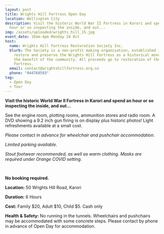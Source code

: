 ```yaml
---
layout: post
title: Wrights Hill Fortress Open Day
location: Wellington City
description: Visit the historic World War II Fortress in Karori and spend an
  hour or so inspecting the inside, and out...
img: /assets/uploaded/wrights_hill_15.jpg
event_date: 10am-4pm Monday 24 Oct
host:
  name: Wrights Hill Fortress Restoration Society Inc.
  blurb: The Society is a non-profit making organisation, established in 1992 to
    restore and preserve the Wrights Hill Fortress as a historical monument for
    the benefit of the community. All proceeds go to restoration of the
    Fortress.
  email: contact@wrightshillfortress.org.nz
  phone: "044768593"
tag:
  - Open Day
  - Tour
---
```

**Visit the historic World War II Fortress in Karori and spend an hour or so inspecting the inside, and out...**

See the engine room, plotting rooms, ammunition stores and radio room. A DVD showing a 9.2 inch gun firing is on display plus historic photos! Light refreshments available at a small cost. 

*Please contact in advance for wheelchair and pushchair accommodation.* 

*Limited parking available.*

*Stout footwear recommended, as well as warm clothing. Masks are required under Orange COVID setting.*

<br>

**No booking required.**

**Location:** 50 Wrights Hill Road, Karori

**Duration:** 6 Hours

**Cost:** Family $20, Adult $10, Child $5. Cash only

**Health & Safety:** No running in the tunnels. Wheelchairs and pushchairs may be accommodated with some concrete steps. Please contact by phone in advance of Open Day for accommodation.